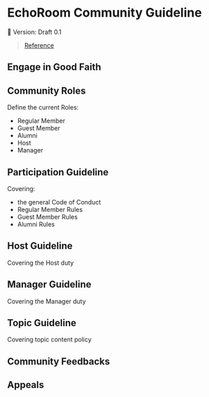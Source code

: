 # EchoRoom Community Guideline
:page_with_curl: Version: Draft 0.1
> [Reference](https://www.gettoby.com/p/kp7axfqfr8ff)

## Engage in Good Faith

## Community Roles
Define the current Roles:
* Regular Member
* Guest Member
* Alumni
* Host
* Manager

## Participation Guideline
Covering:
* the general Code of Conduct
* Regular Member Rules
* Guest Member Rules
* Alumni Rules

## Host Guideline
Covering the Host duty

## Manager Guideline
Covering the Manager duty

## Topic Guideline
Covering topic content policy

## Community Feedbacks

## Appeals
